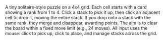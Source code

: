 A tiny solitaire-style puzzle on a 4x4 grid. Each cell starts with a card showing a rank from 1 to 4. Click a stack to pick it up, then click an adjacent cell to drop it, moving the entire stack. If you drop onto a stack with the same rank, they merge and disappear, awarding points. The aim is to clear the board within a fixed move limit (e.g., 24 moves). All input uses the mouse: click to pick up, click to place, and manage stacks across the grid.